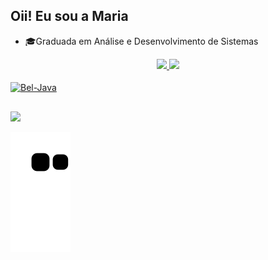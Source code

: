 
## Oii! Eu sou a Maria 

- 🎓Graduada em Análise e Desenvolvimento de Sistemas

<div align="center">
  <a href="https://github.com/rafaballerini">
  <img height="150em" src="https://github-readme-stats.vercel.app/api?username=mabeldlarek&show_icons=true&theme=dracula&include_all_commits=true&count_private=true"/>
  <img height="150em" src="https://github-readme-stats.vercel.app/api/top-langs/?username=mabeldlarek&layout=compact&langs_count=7&theme=dracula"/>
</div>
<div style="display: inline_block"><br>
    <img align="center" alt="Bel-Java" height="30" width="40"src="https://cdn.jsdelivr.net/gh/devicons/devicon/icons/java/java-original.svg" />
</div>
  
  ##
 
<div> 
  <a href = "mailto:mascudlarek@gmail.com"><img src="https://img.shields.io/badge/-Gmail-%23333?style=for-the-badge&logo=gmail&logoColor=white" target="_blank"></a>
 
  ![Snake animation](https://github.com/mabeldlarek/mabeldlarek/blob/output/github-contribution-grid-snake.svg)
 
</div>

